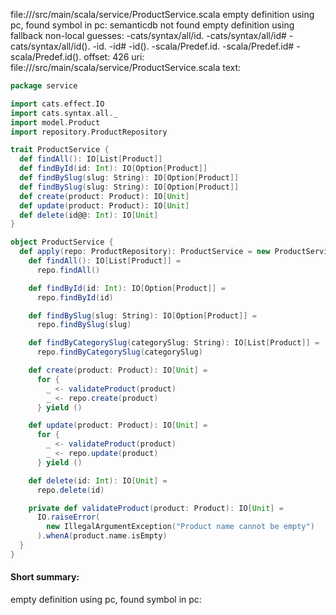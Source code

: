 file://<WORKSPACE>/src/main/scala/service/ProductService.scala
empty definition using pc, found symbol in pc: 
semanticdb not found
empty definition using fallback
non-local guesses:
	 -cats/syntax/all/id.
	 -cats/syntax/all/id#
	 -cats/syntax/all/id().
	 -id.
	 -id#
	 -id().
	 -scala/Predef.id.
	 -scala/Predef.id#
	 -scala/Predef.id().
offset: 426
uri: file://<WORKSPACE>/src/main/scala/service/ProductService.scala
text:
```scala
package service

import cats.effect.IO
import cats.syntax.all._
import model.Product
import repository.ProductRepository

trait ProductService {
  def findAll(): IO[List[Product]]
  def findById(id: Int): IO[Option[Product]]
  def findBySlug(slug: String): IO[Option[Product]]
  def findBySlug(slug: String): IO[Option[Product]]
  def create(product: Product): IO[Unit]
  def update(product: Product): IO[Unit]
  def delete(id@@: Int): IO[Unit]
}

object ProductService {
  def apply(repo: ProductRepository): ProductService = new ProductService {
    def findAll(): IO[List[Product]] =
      repo.findAll()

    def findById(id: Int): IO[Option[Product]] =
      repo.findById(id)

    def findBySlug(slug: String): IO[Option[Product]] =
      repo.findBySlug(slug)

    def findByCategorySlug(categorySlug: String): IO[List[Product]] =
      repo.findByCategorySlug(categorySlug)

    def create(product: Product): IO[Unit] =
      for {
        _ <- validateProduct(product)
        _ <- repo.create(product)
      } yield ()

    def update(product: Product): IO[Unit] =
      for {
        _ <- validateProduct(product)
        _ <- repo.update(product)
      } yield ()

    def delete(id: Int): IO[Unit] =
      repo.delete(id)

    private def validateProduct(product: Product): IO[Unit] =
      IO.raiseError(
        new IllegalArgumentException("Product name cannot be empty")
      ).whenA(product.name.isEmpty)
  }
}

```


#### Short summary: 

empty definition using pc, found symbol in pc: 